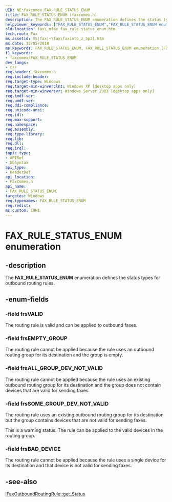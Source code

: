 ```yaml
---
UID: NE:faxcomex.FAX_RULE_STATUS_ENUM
title: FAX_RULE_STATUS_ENUM (faxcomex.h)
description: The FAX_RULE_STATUS_ENUM enumeration defines the status types for outbound routing rules.
helpviewer_keywords: ["FAX_RULE_STATUS_ENUM","FAX_RULE_STATUS_ENUM enumeration [Fax Service]","_mfax_fax_rule_status_enum","fax._mfax_fax_rule_status_enum","faxcomex/FAX_RULE_STATUS_ENUM","faxcomex/frsALL_GROUP_DEV_NOT_VALID","faxcomex/frsBAD_DEVICE","faxcomex/frsEMPTY_GROUP","faxcomex/frsSOME_GROUP_DEV_NOT_VALID","faxcomex/frsVALID","frsALL_GROUP_DEV_NOT_VALID","frsBAD_DEVICE","frsEMPTY_GROUP","frsSOME_GROUP_DEV_NOT_VALID","frsVALID"]
old-location: fax\_mfax_fax_rule_status_enum.htm
tech.root: Fax
ms.assetid: VS|fax|~\fax\faxinto_z_5p2l.htm
ms.date: 12/05/2018
ms.keywords: FAX_RULE_STATUS_ENUM, FAX_RULE_STATUS_ENUM enumeration [Fax Service], _mfax_fax_rule_status_enum, fax._mfax_fax_rule_status_enum, faxcomex/FAX_RULE_STATUS_ENUM, faxcomex/frsALL_GROUP_DEV_NOT_VALID, faxcomex/frsBAD_DEVICE, faxcomex/frsEMPTY_GROUP, faxcomex/frsSOME_GROUP_DEV_NOT_VALID, faxcomex/frsVALID, frsALL_GROUP_DEV_NOT_VALID, frsBAD_DEVICE, frsEMPTY_GROUP, frsSOME_GROUP_DEV_NOT_VALID, frsVALID
f1_keywords:
- faxcomex/FAX_RULE_STATUS_ENUM
dev_langs:
- c++
req.header: faxcomex.h
req.include-header: 
req.target-type: Windows
req.target-min-winverclnt: Windows XP [desktop apps only]
req.target-min-winversvr: Windows Server 2003 [desktop apps only]
req.kmdf-ver: 
req.umdf-ver: 
req.ddi-compliance: 
req.unicode-ansi: 
req.idl: 
req.max-support: 
req.namespace: 
req.assembly: 
req.type-library: 
req.lib: 
req.dll: 
req.irql: 
topic_type:
- APIRef
- kbSyntax
api_type:
- HeaderDef
api_location:
- FaxComex.h
api_name:
- FAX_RULE_STATUS_ENUM
targetos: Windows
req.typenames: FAX_RULE_STATUS_ENUM
req.redist: 
ms.custom: 19H1
---
```


# FAX_RULE_STATUS_ENUM enumeration


## -description


The <b>FAX_RULE_STATUS_ENUM</b> enumeration defines the status types for outbound routing rules.


## -enum-fields




### -field frsVALID

The routing rule is valid and can be applied to outbound faxes.


### -field frsEMPTY_GROUP

The routing rule cannot be applied because the rule uses an outbound routing group for its destination and the group is empty.


### -field frsALL_GROUP_DEV_NOT_VALID

The routing rule cannot be applied because the rule uses an existing outbound routing group for its destination and the group does not contain devices that are valid for sending faxes.


### -field frsSOME_GROUP_DEV_NOT_VALID

The routing rule uses an existing outbound routing group for its destination but the group contains devices that are not valid for sending faxes.



This is a warning status. The rule can be applied to the valid devices in the routing group.



### -field frsBAD_DEVICE

The routing rule cannot be applied because the rule uses a single device for its destination and that device is not valid for sending faxes.


## -see-also




<a href="https://docs.microsoft.com/previous-versions/windows/desktop/fax/-mfax-faxoutboundroutingrule-status-vb">IFaxOutboundRoutingRule::get_Status</a>
 

 

